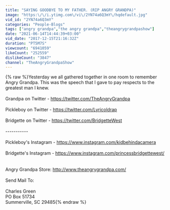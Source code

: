 ```yaml
---
title: "SAYING GOODBYE TO MY FATHER. (RIP ANGRY GRANDPA)"
image: "https:\/\/i.ytimg.com\/vi\/2YN74a6Q3mY\/hqdefault.jpg"
vid_id: "2YN74a6Q3mY"
categories: "People-Blogs"
tags: ["angry grandpa","the angry grandpa","theangrygrandpashow"]
date: "2021-06-14T14:44:39+03:00"
vid_date: "2017-12-15T21:16:32Z"
duration: "PT5M7S"
viewcount: "6941059"
likeCount: "252559"
dislikeCount: "3847"
channel: "TheAngryGrandpaShow"
---
```

{% raw %}Yesterday we all gathered together in one room to remember Angry Grandpa. This was the speech that I gave to pay respects to the greatest man I knew.<br /><br />Grandpa on Twitter - <a rel="nofollow" target="blank" href="https://twitter.com/TheAngryGrandpa">https://twitter.com/TheAngryGrandpa</a><br /><br />Pickleboy on Twitter - <a rel="nofollow" target="blank" href="https://twitter.com/Lyricoldrap">https://twitter.com/Lyricoldrap</a><br /><br />Bridgette on Twitter - <a rel="nofollow" target="blank" href="https://twitter.com/BridgetteWest">https://twitter.com/BridgetteWest</a><br /><br />-----------<br /><br />Pickleboy's Instagram - <a rel="nofollow" target="blank" href="https://www.instagram.com/kidbehindacamera">https://www.instagram.com/kidbehindacamera</a><br /><br />Bridgette's Instagram - <a rel="nofollow" target="blank" href="https://www.instagram.com/princessbridgettewest/">https://www.instagram.com/princessbridgettewest/</a><br /><br /><br />Angry Grandpa Store: <a rel="nofollow" target="blank" href="http://www.theangrygrandpa.com/">http://www.theangrygrandpa.com/</a><br /><br />Send Mail To: <br /><br />Charles Green<br />PO Box 51734<br />Summerville, SC 29485{% endraw %}
